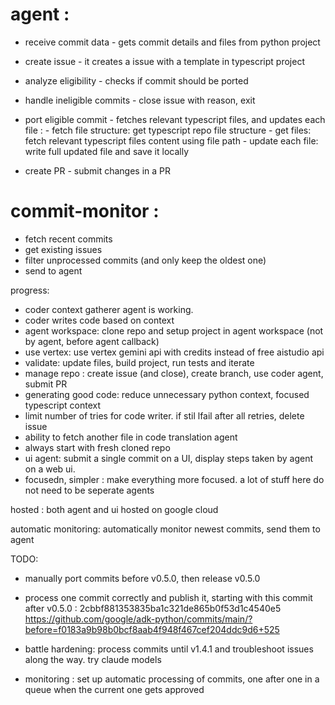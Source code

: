 # agent : 
- receive commit data - gets commit details and files from python project
- create issue - it creates a issue with a template in typescript project 
- analyze eligibility - checks if commit should be ported 
- handle ineligible commits - close issue with reason, exit 
- port eligible commit - fetches relevant typescript files, and updates each file :
        - fetch file structure: get typescript repo file structure
        - get files: fetch relevant typescript files content using file path
        - update each file: write full updated file and save it locally 

- create PR - submit changes in a PR


# commit-monitor : 
- fetch recent commits 
- get existing issues 
- filter unprocessed commits (and only keep the oldest one)
- send to agent 



progress: 
- coder context gatherer agent is working.
- coder writes code based on context 
- agent workspace: clone repo and setup project in agent workspace (not by agent, before agent callback)
- use vertex: use vertex gemini api with credits instead of free aistudio api 
- validate: update files, build project, run tests and iterate  
- manage repo : create issue (and close), create branch, use coder agent, submit PR
- generating good code: reduce unnecessary python context, focused typescript context 
- limit number of tries for code writer. if stil lfail after all retries, delete issue 
- ability to fetch another file in code translation agent 
- always start with fresh cloned repo 
- ui agent: submit a single commit on a UI, display steps taken by agent on a web ui.
- focusedn, simpler : make everything more focused. a lot of stuff here do not need to be seperate agents

hosted : both agent and ui hosted on google cloud 

automatic monitoring: automatically monitor newest commits, send them to agent

TODO: 

- manually port commits before v0.5.0, then release v0.5.0
- process one commit correctly and publish it, starting with this commit after v0.5.0 : 2cbbf881353835ba1c321de865b0f53d1c4540e5
https://github.com/google/adk-python/commits/main/?before=f0183a9b98b0bcf8aab4f948f467cef204ddc9d6+525


- battle hardening: process commits until v1.4.1 and troubleshoot issues along the way. try claude models 


- monitoring : set up automatic processing of commits, one after one in a queue when the current one gets approved 




